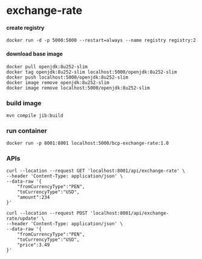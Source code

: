 # exchange-rate

#### create registry
```
docker run -d -p 5000:5000 --restart=always --name registry registry:2
```

#### download base image 
```
docker pull openjdk:8u252-slim 
docker tag openjdk:8u252-slim localhost:5000/openjdk:8u252-slim 
docker push localhost:5000/openjdk:8u252-slim 
docker image remove openjdk:8u252-slim 
docker image remove localhost:5000/openjdk:8u252-slim
``` 

### build image
```
mvn compile jib:build
```

### run container
```
docker run -p 8001:8001 localhost:5000/bcp-exchange-rate:1.0
```

### APIs
```
curl --location --request GET 'localhost:8001/api/exchange-rate' \
--header 'Content-Type: application/json' \
--data-raw '{
    "fromCurrencyType":"PEN",
    "toCurrencyType":"USD",
    "amount":234
}'
```
```
curl --location --request POST 'localhost:8001/api/exchange-rate/update' \
--header 'Content-Type: application/json' \
--data-raw '{    
    "fromCurrencyType":"PEN",
    "toCurrencyType":"USD",
    "price":3.49
}'
```
